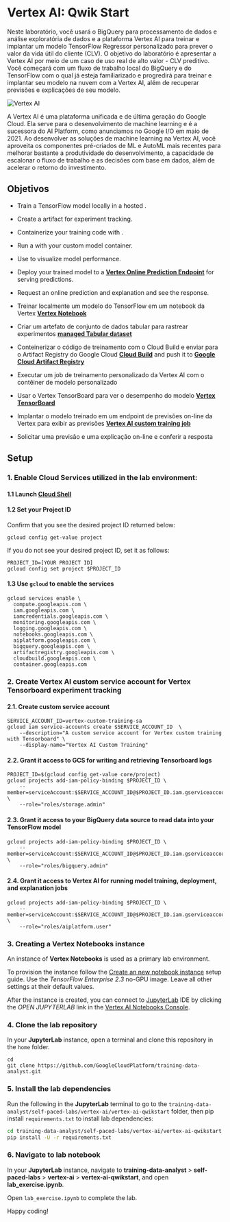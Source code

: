 # Vertex AI: Qwik Start

Neste laboratório, você usará o BigQuery para processamento de dados e análise exploratória de dados e a plataforma Vertex AI para treinar e implantar um modelo TensorFlow Regressor personalizado para prever o valor da vida útil do cliente (CLV). O objetivo do laboratório é apresentar a Vertex AI por meio de um caso de uso real de alto valor - CLV preditivo. Você começará com um fluxo de trabalho local do BigQuery e do TensorFlow com o qual já esteja familiarizado e progredirá para treinar e implantar seu modelo na nuvem com a Vertex AI, além de recuperar previsões e explicações de seu modelo.

![Vertex AI](./images/vertex-ai-overview.png "Vertex AI Overview")

A Vertex AI é uma plataforma unificada e de última geração do Google Cloud. Ela serve para o desenvolvimento de machine learning e é a sucessora do AI Platform, como anunciamos no Google I/O em maio de 2021. Ao desenvolver as soluções de machine learning na Vertex AI, você aproveita os componentes pré-criados de ML e AutoML mais recentes para melhorar bastante a produtividade do desenvolvimento, a capacidade de escalonar o fluxo de trabalho e as decisões com base em dados, além de acelerar o retorno do investimento.

## Objetivos

* Train a TensorFlow model locally in a hosted .
* Create a  artifact for experiment tracking.
* Containerize your training code with .
* Run a  with your custom model container.
* Use  to visualize model performance.
* Deploy your trained model to a [**Vertex Online Prediction Endpoint**](https://cloud.google.com/vertex-ai/docs/predictions/getting-predictions) for serving predictions.
* Request an online prediction and explanation and see the response.

* Treinar localmente um modelo do TensorFlow em um notebook da Vertex [**Vertex Notebook**](https://cloud.google.com/vertex-ai/docs/general/notebooks?hl=sv)

* Criar um artefato de conjunto de dados tabular para rastrear experimentos [**managed Tabular dataset**](https://cloud.google.com/vertex-ai/docs/training/using-managed-datasets?hl=sv)

* Conteinerizar o código de treinamento com o Cloud Build e enviar para o Artifact Registry do Google Cloud [**Cloud Build**](https://cloud.google.com/build) and push it to [**Google Cloud Artifact Registry**](https://cloud.google.com/artifact-registry)

* Executar um job de treinamento personalizado da Vertex AI com o contêiner de modelo personalizado

* Usar o Vertex TensorBoard para ver o desempenho do modelo [**Vertex TensorBoard**](https://cloud.google.com/vertex-ai/docs/experiments/tensorboard-overview)

* Implantar o modelo treinado em um endpoint de previsões on-line da Vertex para exibir as previsões [**Vertex AI custom training job**](https://cloud.google.com/vertex-ai/docs/training/custom-training)

* Solicitar uma previsão e uma explicação on-line e conferir a resposta



## Setup

### 1. Enable Cloud Services utilized in the lab environment:

#### 1.1 Launch [Cloud Shell](https://cloud.google.com/shell/docs/launching-cloud-shell)

#### 1.2 Set your Project ID

Confirm that you see the desired project ID returned below:
```
gcloud config get-value project
```

If you do not see your desired project ID, set it as follows:
```
PROJECT_ID=[YOUR PROJECT ID]
gcloud config set project $PROJECT_ID
```

#### 1.3 Use `gcloud` to enable the services

```
gcloud services enable \
  compute.googleapis.com \
  iam.googleapis.com \
  iamcredentials.googleapis.com \
  monitoring.googleapis.com \
  logging.googleapis.com \
  notebooks.googleapis.com \
  aiplatform.googleapis.com \
  bigquery.googleapis.com \
  artifactregistry.googleapis.com \
  cloudbuild.googleapis.com \
  container.googleapis.com
```

### 2. Create Vertex AI custom service account for Vertex Tensorboard experiment tracking

#### 2.1. Create custom service account
```
SERVICE_ACCOUNT_ID=vertex-custom-training-sa
gcloud iam service-accounts create $SERVICE_ACCOUNT_ID  \
    --description="A custom service account for Vertex custom training with Tensorboard" \
    --display-name="Vertex AI Custom Training"
```

#### 2.2. Grant it access to GCS for writing and retrieving Tensorboard logs
```
PROJECT_ID=$(gcloud config get-value core/project)
gcloud projects add-iam-policy-binding $PROJECT_ID \
    --member=serviceAccount:$SERVICE_ACCOUNT_ID@$PROJECT_ID.iam.gserviceaccount.com \
    --role="roles/storage.admin"
```

#### 2.3. Grant it access to your BigQuery data source to read data into your TensorFlow model
```
gcloud projects add-iam-policy-binding $PROJECT_ID \
    --member=serviceAccount:$SERVICE_ACCOUNT_ID@$PROJECT_ID.iam.gserviceaccount.com \
    --role="roles/bigquery.admin"
```

#### 2.4. Grant it access to Vertex AI for running model training, deployment, and explanation jobs
```
gcloud projects add-iam-policy-binding $PROJECT_ID \
    --member=serviceAccount:$SERVICE_ACCOUNT_ID@$PROJECT_ID.iam.gserviceaccount.com \
    --role="roles/aiplatform.user"
```

### 3. Creating a Vertex Notebooks instance

An instance of **Vertex Notebooks** is used as a primary lab environment.

To provision the instance follow the [Create an new notebook instance](https://cloud.google.com/vertex-ai/docs/general/notebooks) setup guide. Use the *TensorFlow Enterprise 2.3* no-GPU image. Leave all other settings at their default values.

After the instance is created, you can connect to [JupyterLab](https://jupyter.org/) IDE by clicking the *OPEN JUPYTERLAB* link in the [Vertex AI Notebooks Console](https://console.cloud.google.com/vertex-ai/notebooks/instances).


### 4. Clone the lab repository

In your **JupyterLab** instance, open a terminal and clone this repository in the `home` folder.
```
cd
git clone https://github.com/GoogleCloudPlatform/training-data-analyst.git
```

### 5. Install the lab dependencies

Run the following in the **JupyterLab** terminal to go to the `training-data-analyst/self-paced-labs/vertex-ai/vertex-ai-qwikstart` folder, then pip install `requirements.txt` to install lab dependencies:

```bash
cd training-data-analyst/self-paced-labs/vertex-ai/vertex-ai-qwikstart
pip install -U -r requirements.txt
```

### 6. Navigate to lab notebook

In your **JupyterLab** instance, navigate to __training-data-analyst__ > __self-paced-labs__ > __vertex-ai__ > __vertex-ai-qwikstart__, and open __lab_exercise.ipynb__.

Open `lab_exercise.ipynb` to complete the lab. 

Happy coding!
